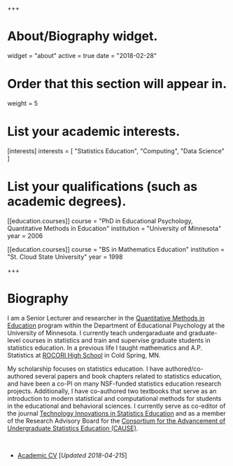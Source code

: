 +++
# About/Biography widget.
widget = "about"
active = true
date = "2018-02-28"

# Order that this section will appear in.
weight = 5

# List your academic interests.
[interests]
  interests = [
    "Statistics Education",
    "Computing",
    "Data Science"
  ]

# List your qualifications (such as academic degrees).
[[education.courses]]
  course = "PhD in Educational Psychology, Quantitative Methods in Education"
  institution = "University of Minnesota"
  year = 2006

[[education.courses]]
  course = "BS in Mathematics Education"
  institution = "St. Cloud State University"
  year = 1998
 
+++

# Biography

I am a Senior Lecturer and researcher in the [Quantitative Methods in Education](http://www.cehd.umn.edu/EdPsych/programs/QME/) program within the Department of Educational Psychology at the University of Minnesota. I currently teach undergaraduate and graduate-level courses in statistics and train and supervise graduate students in statistics education. In a previous life I taught mathematics and A.P. Statistics at [ROCORI High School](http://www.rocori.k12.mn.us/rocori-high-school) in Cold Spring, MN.

My scholarship focuses on statistics education. I have authored/co-authored several papers and book chapters related to statistics education, and have been a co-PI on many NSF-funded statistics education research projects. Additionally, I have co-authored two textbooks that serve as an introduction to modern statistical and computational methods for students in the educational and behavioral sciences. I currently serve as co-editor of the journal [Technology Innovations in Statistics Education](http://escholarship.org/uc/uclastat_cts_tise) and as a member of the Research Advisory Board for the [Consortium for the Advancement of Undergraduate Statistics Education (CAUSE)](https://www.causeweb.org/research/).


<br />

- [Academic CV](https://github.com/zief0002/Public-Stuff/raw/master/files/zieffler-cv-2018-04-15.pdf) [*Updated 2018-04-215*]

<br />
